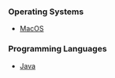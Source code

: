 ### Operating Systems
* [MacOS](./files/MacOS.md)


### Programming Languages
* [Java](./files/Java.md)
